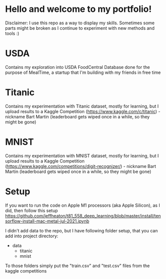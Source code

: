 # Hello and welcome to my portfolio!

Disclaimer: I use this repo as a way to display my skills. Sometimes some parts might be broken as I continue to experiment with new methods and tools :)

# USDA
Contains my exploration into USDA FoodCentral Database done for the purpose of MealTime, a startup that I'm building with my friends in free time

# Titanic
Contains my experimentation with Titanic dataset, mostly for learning, but I upload results to a Kaggle Competition (https://www.kaggle.com/c/titanic) - nickname Bart Martin (leaderboard gets wiped once in a while, so they might be gone)

# MNIST
Contains my experimentation with MNIST dataset, mostly for learning, but I upload results to a Kaggle Competition (https://www.kaggle.com/competitions/digit-recognizer/) - nickname Bart Martin (leaderboard gets wiped once in a while, so they might be gone)

# Setup
If you want to run the code on Apple M1 processors (aka Apple Silicon), as I did, then follow this setup https://github.com/jeffheaton/t81_558_deep_learning/blob/master/install/tensorflow-install-mac-metal-jul-2021.ipynb  

I didn't add data to the repo, but I have following folder setup, that you can add into project directory:
* data
    * titanic
    * mnist

To those folders simply put the "train.csv" and "test.csv" files from the kaggle competitions

